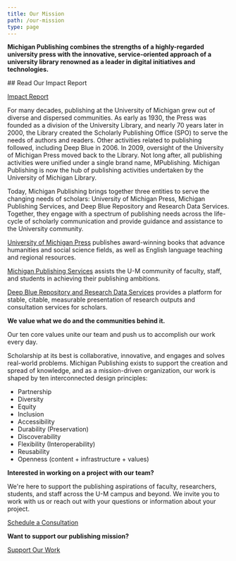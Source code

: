 ```yaml
---
title: Our Mission
path: /our-mission
type: page
---
```

**Michigan Publishing combines the strengths of a highly-regarded university press with the innovative, service-oriented approach of a university library renowned as a leader in digital initiatives and technologies.**

<div class="lg:float-right lg:-mr-64 lg:w-3/5 border-l-8 border-sea-blue px-6 pt-6 ml-6 mb-4" markdown="1">## Read Our Impact Report

[Impact Report](assets/mp-impactreport-shared.pdf)</div>

For many decades, publishing at the University of Michigan grew out of diverse and dispersed communities. As early as 1930, the Press was founded as a division of the University Library, and nearly 70 years later in 2000, the Library created the Scholarly Publishing Office (SPO) to serve the needs of authors and readers. Other activities related to publishing followed, including Deep Blue in 2006. In 2009, oversight of the University of Michigan Press moved back to the Library. Not long after, all publishing activities were unified under a single brand name, MPublishing. Michigan Publishing is now the hub of publishing activities undertaken by the University of Michigan Library. 

Today, Michigan Publishing brings together three entities to serve the changing needs of scholars: University of Michigan Press, Michigan Publishing Services, and Deep Blue Repository and Research Data Services. Together, they engage with a spectrum of publishing needs across the life-cycle of scholarly communication and provide guidance and assistance to the University community. 

[University of Michigan Press](https://www.press.umich.edu/) publishes award-winning books that advance humanities and social science fields, as well as English language teaching and regional resources.

[Michigan Publishing Services](https://www.publishing.umich.edu/services/) assists the U-M community of faculty, staff, and students in achieving their publishing ambitions.

[Deep Blue Repository and Research Data Services](https://deepblue.lib.umich.edu/) provides a platform for stable, citable, measurable presentation of research outputs and consultation services for scholars.

**We value what we do and the communities behind it.**

Our ten core values unite our team and push us to accomplish our work every day.

Scholarship at its best is collaborative, innovative, and engages and solves real-world problems. Michigan Publishing exists to support the creation and spread of knowledge, and as a mission-driven organization, our work is shaped by ten interconnected design principles:

* Partnership
* Diversity
* Equity
* Inclusion
* Accessibility
* Durability (Preservation)
* Discoverability 
* Flexibility (Interoperability)
* Reusability
* Openness (content + infrastructure + values)

**Interested in working on a project with our team?**

We're here to support the publishing aspirations of faculty, researchers, students, and staff across the U-M campus and beyond. We invite you to work with us or reach out with your questions or information about your project.

[Schedule a Consultation](mailto:mpublishing@umich.edu)

**Want to support our publishing mission?**

 [Support Our Work](https://leadersandbest.umich.edu/find/#!/lib/mlibrary/press)

## 

##
